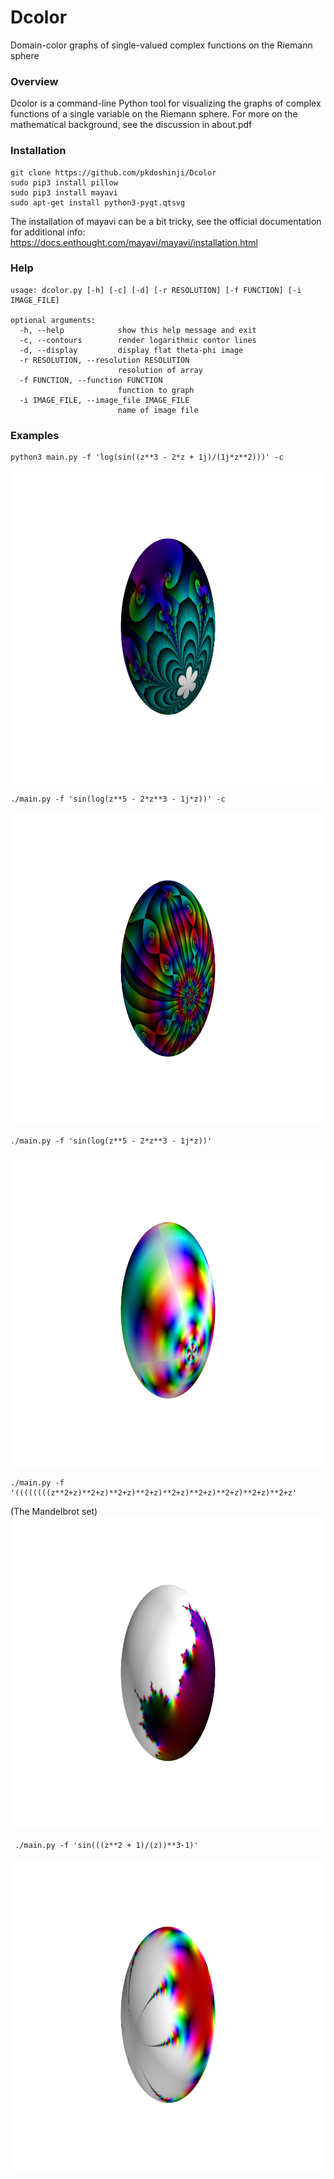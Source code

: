 # Dcolor
Domain-color graphs of single-valued complex functions on the Riemann sphere

### Overview
Dcolor is a command-line Python tool for visualizing the graphs of complex functions of a single 
variable on the Riemann sphere. For more on the mathematical background, see the discussion in
about.pdf

### Installation

```
git clone https://github.com/pkdoshinji/Dcolor
sudo pip3 install pillow
sudo pip3 install mayavi
sudo apt-get install python3-pyqt.qtsvg
```

The installation of mayavi can be a bit tricky, see the official documentation for additional info:
https://docs.enthought.com/mayavi/mayavi/installation.html


### Help

```
usage: dcolor.py [-h] [-c] [-d] [-r RESOLUTION] [-f FUNCTION] [-i IMAGE_FILE]

optional arguments:
  -h, --help            show this help message and exit
  -c, --contours        render logarithmic contor lines
  -d, --display         display flat theta-phi image
  -r RESOLUTION, --resolution RESOLUTION
                        resolution of array
  -f FUNCTION, --function FUNCTION
                        function to graph
  -i IMAGE_FILE, --image_file IMAGE_FILE
                        name of image file
```

### Examples

```
python3 main.py -f 'log(sin((z**3 - 2*z + 1j)/(1j*z**2)))' -c
```
<img src="/Images/img1.png" alt="example" width="1000" height="500" />

```
./main.py -f 'sin(log(z**5 - 2*z**3 - 1j*z))' -c
```
<img src="/Images/img2.png" alt="example" width="1000" height="500" />

```
./main.py -f 'sin(log(z**5 - 2*z**3 - 1j*z))'
```
<img src="/Images/img3.png" alt="example" width="1000" height="500" />

```
./main.py -f '((((((((z**2+z)**2+z)**2+z)**2+z)**2+z)**2+z)**2+z)**2+z)**2+z'
```
(The Mandelbrot set)
<img src="/Images/img4.png" alt="example" width="1000" height="500" />

```
 ./main.py -f 'sin(((z**2 + 1)/(z))**3-1)'
```
<img src="/Images/img5.png" alt="example" width="1000" height="500" />

